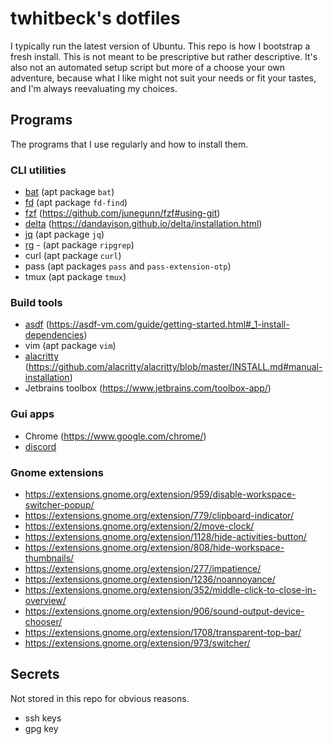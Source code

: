 # twhitbeck's dotfiles

I typically run the latest version of Ubuntu. This repo is how I bootstrap
a fresh install. This is not meant to be prescriptive but rather descriptive.
It's also not an automated setup script but more of a choose your own adventure,
because what I like might not suit your needs or fit your tastes, and I'm always
reevaluating my choices.

## Programs

The programs that I use regularly and how to install them.

### CLI utilities

- [bat](https://github.com/sharkdp/bat) (apt package `bat`)
- [fd](https://github.com/sharkdp/fd) (apt package `fd-find`)
- [fzf](https://github.com/junegunn/fzf) (https://github.com/junegunn/fzf#using-git)
- [delta](https://dandavison.github.io/delta/) (https://dandavison.github.io/delta/installation.html)
- [jq](https://stedolan.github.io/jq/) (apt package `jq`)
- [rg](https://github.com/BurntSushi/ripgrep) - (apt package `ripgrep`)
- curl (apt package `curl`)
- pass (apt packages `pass` and `pass-extension-otp`)
- tmux (apt package `tmux`)

### Build tools

- [asdf](https://asdf-vm.com/) (https://asdf-vm.com/guide/getting-started.html#_1-install-dependencies)
- vim (apt package `vim`)
- [alacritty](https://github.com/alacritty/alacritty) (https://github.com/alacritty/alacritty/blob/master/INSTALL.md#manual-installation)
- Jetbrains toolbox (https://www.jetbrains.com/toolbox-app/)

### Gui apps

- Chrome (https://www.google.com/chrome/)
- [discord](https://discord.com/)

### Gnome extensions

- https://extensions.gnome.org/extension/959/disable-workspace-switcher-popup/
- https://extensions.gnome.org/extension/779/clipboard-indicator/
- https://extensions.gnome.org/extension/2/move-clock/
- https://extensions.gnome.org/extension/1128/hide-activities-button/
- https://extensions.gnome.org/extension/808/hide-workspace-thumbnails/
- https://extensions.gnome.org/extension/277/impatience/
- https://extensions.gnome.org/extension/1236/noannoyance/
- https://extensions.gnome.org/extension/352/middle-click-to-close-in-overview/
- https://extensions.gnome.org/extension/906/sound-output-device-chooser/
- https://extensions.gnome.org/extension/1708/transparent-top-bar/
- https://extensions.gnome.org/extension/973/switcher/

## Secrets

Not stored in this repo for obvious reasons.

- ssh keys
- gpg key
